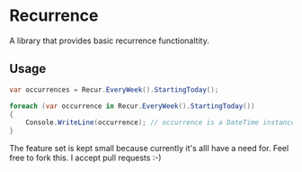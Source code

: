 # Recurrence

A library that provides basic recurrence functionaltity.

## Usage

```csharp
var occurrences = Recur.EveryWeek().StartingToday();

foreach (var occurrence in Recur.EveryWeek().StartingToday())
{
    Console.WriteLine(occurrence); // occurrence is a DateTime instance
}
```

The feature set is kept small because currently it's allI have a need for. Feel free to fork this. I accept pull requests :-)
